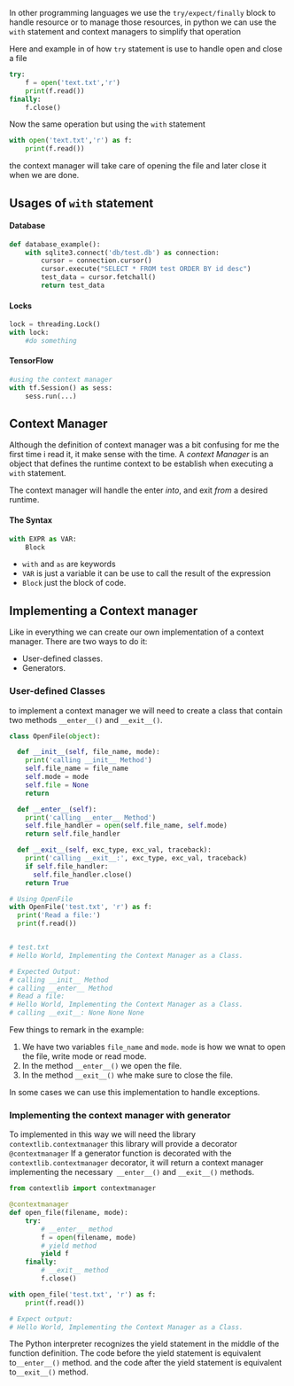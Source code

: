In other programming languages we use the `try/expect/finally` block to handle resource or to manage those resources, in python we can use the `with` statement and context managers to simplify that operation

Here and example in of how `try` statement is use to handle open and close a file

```python
try:
	f = open('text.txt','r')
	print(f.read())
finally:
	f.close()
```

Now the same operation but using the `with` statement

```python
with open('text.txt','r') as f:
	print(f.read())
```

the context manager will take care of opening the file and later close it when we are done.

## Usages of `with` statement

#### Database
```python
def database_example():
	with sqlite3.connect('db/test.db') as connection:
		cursor = connection.cursor()
		cursor.execute("SELECT * FROM test ORDER BY id desc")
		test_data = cursor.fetchall()
		return test_data
```

#### Locks
```python
lock = threading.Lock()
with lock:
	#do something
```

#### TensorFlow
```python
#using the context manager
with tf.Session() as sess:
	sess.run(...)
```

## Context Manager

Although the definition of context manager was a bit confusing for me the first time i read it, it make sense with the time. A *context Manager* is an object that defines the runtime context to be establish when executing a `with` statement.

The context manager will handle the enter *into*, and exit *from* a desired runtime.

#### The Syntax
```python
with EXPR as VAR:
	Block
```

* `with` and `as` are keywords
* `VAR` is just a variable it can be use to call the result of the expression
* `Block` just the block of code.

## Implementing a Context manager

Like in everything we can create our own implementation of a context manager. There are two ways to do it:

* User-defined classes.
* Generators.

### User-defined Classes
to implement a context manager we will need to create a class that contain two methods `__enter__()` and `__exit__()`.

```python
class OpenFile(object):

  def __init__(self, file_name, mode):
    print('calling __init__ Method')
    self.file_name = file_name
    self.mode = mode
    self.file = None
    return

  def __enter__(self):
    print('calling __enter__ Method')
    self.file_handler = open(self.file_name, self.mode)
    return self.file_handler

  def __exit__(self, exc_type, exc_val, traceback):
    print('calling __exit__:', exc_type, exc_val, traceback)
    if self.file_handler:
      self.file_handler.close()
    return True

# Using OpenFile
with OpenFile('test.txt', 'r') as f:
  print('Read a file:')
  print(f.read())


# test.txt
# Hello World, Implementing the Context Manager as a Class.

# Expected Output:
# calling __init__ Method
# calling __enter__ Method
# Read a file:
# Hello World, Implementing the Context Manager as a Class.
# calling __exit__: None None None
```

Few things to remark in the example:

1. We have two variables `file_name` and `mode`. `mode` is how we wnat to open the file, write mode or read mode.
2. In the method `__enter__()` we open the file.
3. In the method `__exit__()` whe make sure to close the file.

In some cases we can use this implementation to handle exceptions.

### Implementing the context manager with generator

To implemented in this way we will need the library `contextlib.contextmanager` this library will provide a decorator `@contextmanager`  If a generator function is decorated with the `contextlib.contextmanager` decorator, it will return a context manager implementing the necessary` __enter__()` and `__exit__()` methods.

```python
from contextlib import contextmanager

@contextmanager
def open_file(filename, mode):
    try:
        # __enter__ method
        f = open(filename, mode)
        # yield method
        yield f
    finally:
        # __exit__ method
        f.close()

with open_file('test.txt', 'r') as f:
    print(f.read())

# Expect output:
# Hello World, Implementing the Context Manager as a Class.
```
The Python interpreter recognizes the yield statement in the middle of the function definition. The code before the yield statement is equivalent to`__enter__()` method. and the code after the yield statement is equivalent to`__exit__()` method.
